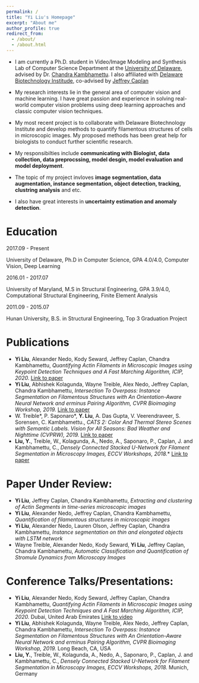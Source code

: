 ```yaml
---
permalink: /
title: "Yi Liu's Homepage"
excerpt: "About me"
author_profile: true
redirect_from: 
  - /about/
  - /about.html
---
```


* I am currently a Ph.D. student in Video/Image Modeling and Synthesis Lab of Computer Science Department at the [University of Delaware](https://www.udel.edu/), advised by Dr. [Chandra Kambhamettu](https://scholar.google.com/citations?hl=en&user=BMVESLIAAAAJ&view_op=list_works&sortby=pubdate). I also affiliated with [Delaware Biotechnology Institude](https://www.dbi.udel.edu/), co-advised by [Jeffrey Caplan](https://www.udel.edu/academics/colleges/canr/departments/plant-and-soil-sciences/faculty-staff/jeffrey-caplan/)

* My research interests lie in the general area of computer vision and machine learning. I have great passion and experience in solving real-world computer vision problems using deep learning approaches and classic computer vision techniques. 

* My most recent project is to collaborate with Delaware Biotechnology Institute and develop methods to quantify filamentous structures of cells in microscopic images. My proposed methods has been great help for biologists to conduct further scientific research. 

* My responsibilties include **communicating with Biologist, data collection, data preprocssing, model desgin, model evaluation and model deployment**. 

* The topic of my project invloves **image segmentation, data augmentation, instance segmentation, object detection, tracking, clustring analysis** and etc. 

* I also have great interests in **uncertainty estimation and anomaly detection**.

Education
======
2017.09 - Present

University of Delaware, Ph.D in Computer Science, GPA 4.0/4.0, Computer Vision, Deep Learning

2016.01 - 2017.07

University of Maryland, M.S in Structural Engineering, GPA 3.9/4.0, Computational Structural Engineering, Finite Element Analysis

2011.09 - 2015.07

Hunan University, B.S. in Structural Engineering, Top 3 Graduation Project

Publications
======
* **Yi Liu**, Alexander Nedo, Kody Seward, Jeffrey Caplan, Chandra Kambhamettu, *Quantifying Actin Filaments in Microscopic Images using Keypoint Detection Techniques and A Fast Marching Algorithm, ICIP, 2020.* <a href="https://ieeexplore.ieee.org/document/9191337" target="_blank">Link to paper</a>
* **Yi Liu**, Abhishek Kolagunda, Wayne Treible, Alex Nedo, Jeffrey Caplan, Chandra Kambhamettu, *Intersection To Overpass: Instance Segmentation on Filamentous Structures with An Orientation-Aware Neural Network and erminus Pairing Algorithm, CVPR Bioimaging Workshop, 2019.* <a href="https://openaccess.thecvf.com/content_CVPRW_2019/html/BIC/Liu_Intersection_to_Overpass_Instance_Segmentation_on_Filamentous_Structures_With_an_CVPRW_2019_paper.html" target="_blank">Link to paper</a>
* W. Treible*, P. Saponaro*, **Y. Liu**, A. Das Gupta, V. Veerendraveer, S. Sorensen, C. Kambhamettu., *CATS 2: Color And Thermal Stereo Scenes with Semantic Labels. Vision for All Seasons: Bad Weather and Nighttime (CVPRW), 2019.* <a href="https://openaccess.thecvf.com/content_CVPRW_2019/papers/Vision%20for%20All%20Seasons%20Bad%20Weather%20and%20Nighttime/Treible_CATS_2_Color_And_Thermal_Stereo_Scenes_with_Semantic_Labels_CVPRW_2019_paper.pdf" target="_blank">Link to paper</a>
* **Liu, Y.**, Treible, W., Kolagunda, A., Nedo, A., Saponaro, P., Caplan, J. and Kambhamettu, C., *Densely Connected Stacked U-Network for Filament Segmentation in Microscopy Images, ECCV Workshops, 2018.** <a href="https://openaccess.thecvf.com/content_eccv_2018_workshops/w33/html/Liu_Densely_Connected_Stacked_U-network_for_Filament_Segmentation_in_Microscopy_Images_ECCVW_2018_paper.html" target="_blank">Link to paper</a>

Paper Under Review:
======
* **Yi Liu**, Jeffrey Caplan, Chandra Kambhamettu, *Extracting and clustering of Actin Segments in time-series microscopic images*
* **Yi Liu**, Alexander Nedo, Jeffrey Caplan, Chandra Kambhamettu, *Quantification of filamentous structures in microscopic images*
* **Yi Liu**, Alexander Nedo, Lauren Olson, Jeffrey Caplan, Chandra Kambhamettu, *Instance segmentation on thin and elongated objects with LSTM network*
* Wayne Treible, Alexander Nedo, Kody Seward, **Yi Liu**, Jeffrey Caplan, Chandra Kambhamettu, *Automatic Classification and Quantification of Stromule Dynamics from Microscopy Images*

Conference Talks/Presentations:
=====
* **Yi Liu**, Alexander Nedo, Kody Seward, Jeffrey Caplan, Chandra Kambhamettu, *Quantifying Actin Filaments in Microscopic Images using Keypoint Detection Techniques and A Fast Marching Algorithm, ICIP, 2020.* Dubai, United Arab Emirates <a href="https://www.youtube.com/watch?v=xl1RMwspFWY" target="_blank">Link to video</a>
* **Yi Liu**, Abhishek Kolagunda, Wayne Treible, Alex Nedo, Jeffrey Caplan, Chandra Kambhamettu, *Intersection To Overpass: Instance Segmentation on Filamentous Structures with An Orientation-Aware Neural Network and erminus Pairing Algorithm, CVPR Bioimaging Workshop, 2019.* Long Beach, CA, USA
* **Liu, Y.**, Treible, W., Kolagunda, A., Nedo, A., Saponaro, P., Caplan, J. and Kambhamettu, C., *Densely Connected Stacked U-Network for Filament Segmentation in Microscopy Images, ECCV Workshops, 2018.* Munich, Germany


